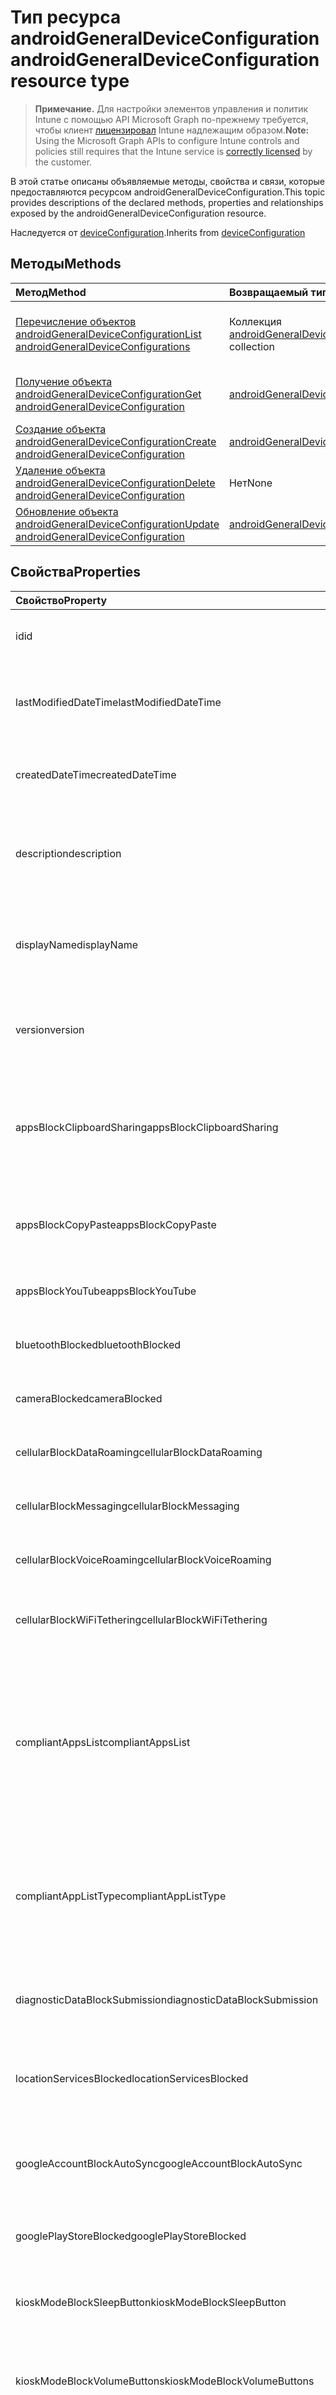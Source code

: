 # <a name="androidgeneraldeviceconfiguration-resource-type"></a><span data-ttu-id="223b7-101">Тип ресурса androidGeneralDeviceConfiguration</span><span class="sxs-lookup"><span data-stu-id="223b7-101">androidGeneralDeviceConfiguration resource type</span></span>

> <span data-ttu-id="223b7-102">**Примечание.** Для настройки элементов управления и политик Intune с помощью API Microsoft Graph по-прежнему требуется, чтобы клиент [лицензировал](https://go.microsoft.com/fwlink/?linkid=839381) Intune надлежащим образом.</span><span class="sxs-lookup"><span data-stu-id="223b7-102">**Note:** Using the Microsoft Graph APIs to configure Intune controls and policies still requires that the Intune service is [correctly licensed](https://go.microsoft.com/fwlink/?linkid=839381) by the customer.</span></span>

<span data-ttu-id="223b7-103">В этой статье описаны объявляемые методы, свойства и связи, которые предоставляются ресурсом androidGeneralDeviceConfiguration.</span><span class="sxs-lookup"><span data-stu-id="223b7-103">This topic provides descriptions of the declared methods, properties and relationships exposed by the androidGeneralDeviceConfiguration resource.</span></span>

<span data-ttu-id="223b7-104">Наследуется от [deviceConfiguration](../resources/intune_deviceconfig_deviceconfiguration.md).</span><span class="sxs-lookup"><span data-stu-id="223b7-104">Inherits from [deviceConfiguration](../resources/intune_deviceconfig_deviceconfiguration.md)</span></span>

## <a name="methods"></a><span data-ttu-id="223b7-105">Методы</span><span class="sxs-lookup"><span data-stu-id="223b7-105">Methods</span></span>
|<span data-ttu-id="223b7-106">Метод</span><span class="sxs-lookup"><span data-stu-id="223b7-106">Method</span></span>|<span data-ttu-id="223b7-107">Возвращаемый тип</span><span class="sxs-lookup"><span data-stu-id="223b7-107">Return Type</span></span>|<span data-ttu-id="223b7-108">Описание</span><span class="sxs-lookup"><span data-stu-id="223b7-108">Description</span></span>|
|:---|:---|:---|
|[<span data-ttu-id="223b7-109">Перечисление объектов androidGeneralDeviceConfiguration</span><span class="sxs-lookup"><span data-stu-id="223b7-109">List androidGeneralDeviceConfigurations</span></span>](../api/intune_deviceconfig_androidgeneraldeviceconfiguration_list.md)|<span data-ttu-id="223b7-110">Коллекция [androidGeneralDeviceConfiguration](../resources/intune_deviceconfig_androidgeneraldeviceconfiguration.md)</span><span class="sxs-lookup"><span data-stu-id="223b7-110">[androidGeneralDeviceConfiguration](../resources/intune_deviceconfig_androidgeneraldeviceconfiguration.md) collection</span></span>|<span data-ttu-id="223b7-111">Перечисление свойств и связей объектов [androidGeneralDeviceConfiguration](../resources/intune_deviceconfig_androidgeneraldeviceconfiguration.md).</span><span class="sxs-lookup"><span data-stu-id="223b7-111">List properties and relationships of the [androidGeneralDeviceConfiguration](../resources/intune_deviceconfig_androidgeneraldeviceconfiguration.md) objects.</span></span>|
|[<span data-ttu-id="223b7-112">Получение объекта androidGeneralDeviceConfiguration</span><span class="sxs-lookup"><span data-stu-id="223b7-112">Get androidGeneralDeviceConfiguration</span></span>](../api/intune_deviceconfig_androidgeneraldeviceconfiguration_get.md)|[<span data-ttu-id="223b7-113">androidGeneralDeviceConfiguration</span><span class="sxs-lookup"><span data-stu-id="223b7-113">androidGeneralDeviceConfiguration</span></span>](../resources/intune_deviceconfig_androidgeneraldeviceconfiguration.md)|<span data-ttu-id="223b7-114">Чтение свойств и связей объекта [androidGeneralDeviceConfiguration](../resources/intune_deviceconfig_androidgeneraldeviceconfiguration.md).</span><span class="sxs-lookup"><span data-stu-id="223b7-114">Read properties and relationships of [plannerPlanDetails](../resources/intune_deviceconfig_androidgeneraldeviceconfiguration.md) object.</span></span>|
|[<span data-ttu-id="223b7-115">Создание объекта androidGeneralDeviceConfiguration</span><span class="sxs-lookup"><span data-stu-id="223b7-115">Create androidGeneralDeviceConfiguration</span></span>](../api/intune_deviceconfig_androidgeneraldeviceconfiguration_create.md)|[<span data-ttu-id="223b7-116">androidGeneralDeviceConfiguration</span><span class="sxs-lookup"><span data-stu-id="223b7-116">androidGeneralDeviceConfiguration</span></span>](../resources/intune_deviceconfig_androidgeneraldeviceconfiguration.md)|<span data-ttu-id="223b7-117">Создание объекта [androidGeneralDeviceConfiguration](../resources/intune_deviceconfig_androidgeneraldeviceconfiguration.md).</span><span class="sxs-lookup"><span data-stu-id="223b7-117">Create a new [plannerBucket](../resources/intune_deviceconfig_androidgeneraldeviceconfiguration.md) object.</span></span>|
|[<span data-ttu-id="223b7-118">Удаление объекта androidGeneralDeviceConfiguration</span><span class="sxs-lookup"><span data-stu-id="223b7-118">Delete androidGeneralDeviceConfiguration</span></span>](../api/intune_deviceconfig_androidgeneraldeviceconfiguration_delete.md)|<span data-ttu-id="223b7-119">Нет</span><span class="sxs-lookup"><span data-stu-id="223b7-119">None</span></span>|<span data-ttu-id="223b7-120">Удаление объекта [androidGeneralDeviceConfiguration](../resources/intune_deviceconfig_androidgeneraldeviceconfiguration.md).</span><span class="sxs-lookup"><span data-stu-id="223b7-120">Deletes a [androidGeneralDeviceConfiguration](../resources/intune_deviceconfig_androidgeneraldeviceconfiguration.md).</span></span>|
|[<span data-ttu-id="223b7-121">Обновление объекта androidGeneralDeviceConfiguration</span><span class="sxs-lookup"><span data-stu-id="223b7-121">Update androidGeneralDeviceConfiguration</span></span>](../api/intune_deviceconfig_androidgeneraldeviceconfiguration_update.md)|[<span data-ttu-id="223b7-122">androidGeneralDeviceConfiguration</span><span class="sxs-lookup"><span data-stu-id="223b7-122">androidGeneralDeviceConfiguration</span></span>](../resources/intune_deviceconfig_androidgeneraldeviceconfiguration.md)|<span data-ttu-id="223b7-123">Обновление свойств объекта [androidGeneralDeviceConfiguration](../resources/intune_deviceconfig_androidgeneraldeviceconfiguration.md).</span><span class="sxs-lookup"><span data-stu-id="223b7-123">Update the properties of a [calendar](../resources/intune_deviceconfig_androidgeneraldeviceconfiguration.md) object.</span></span>|

## <a name="properties"></a><span data-ttu-id="223b7-124">Свойства</span><span class="sxs-lookup"><span data-stu-id="223b7-124">Properties</span></span>
|<span data-ttu-id="223b7-125">Свойство</span><span class="sxs-lookup"><span data-stu-id="223b7-125">Property</span></span>|<span data-ttu-id="223b7-126">Тип</span><span class="sxs-lookup"><span data-stu-id="223b7-126">Type</span></span>|<span data-ttu-id="223b7-127">Описание</span><span class="sxs-lookup"><span data-stu-id="223b7-127">Description</span></span>|
|:---|:---|:---|
|<span data-ttu-id="223b7-128">id</span><span class="sxs-lookup"><span data-stu-id="223b7-128">id</span></span>|<span data-ttu-id="223b7-129">String</span><span class="sxs-lookup"><span data-stu-id="223b7-129">String</span></span>|<span data-ttu-id="223b7-130">Ключ объекта.</span><span class="sxs-lookup"><span data-stu-id="223b7-130">Key of the setting.</span></span> <span data-ttu-id="223b7-131">Наследуется от [deviceConfiguration](../resources/intune_deviceconfig_deviceconfiguration.md)</span><span class="sxs-lookup"><span data-stu-id="223b7-131">Inherited from [deviceConfiguration](../resources/intune_deviceconfig_deviceconfiguration.md)</span></span>|
|<span data-ttu-id="223b7-132">lastModifiedDateTime</span><span class="sxs-lookup"><span data-stu-id="223b7-132">lastModifiedDateTime</span></span>|<span data-ttu-id="223b7-133">DateTimeOffset</span><span class="sxs-lookup"><span data-stu-id="223b7-133">DateTimeOffset</span></span>|<span data-ttu-id="223b7-134">Дата и время последнего изменения объекта.</span><span class="sxs-lookup"><span data-stu-id="223b7-134">DateTime the object was last modified.</span></span> <span data-ttu-id="223b7-135">Наследуется от [deviceConfiguration](../resources/intune_deviceconfig_deviceconfiguration.md)</span><span class="sxs-lookup"><span data-stu-id="223b7-135">Inherited from [deviceConfiguration](../resources/intune_deviceconfig_deviceconfiguration.md)</span></span>|
|<span data-ttu-id="223b7-136">createdDateTime</span><span class="sxs-lookup"><span data-stu-id="223b7-136">createdDateTime</span></span>|<span data-ttu-id="223b7-137">DateTimeOffset</span><span class="sxs-lookup"><span data-stu-id="223b7-137">DateTimeOffset</span></span>|<span data-ttu-id="223b7-138">Дата и время создания объекта.</span><span class="sxs-lookup"><span data-stu-id="223b7-138">DateTime the object was created.</span></span> <span data-ttu-id="223b7-139">Наследуется от [deviceConfiguration](../resources/intune_deviceconfig_deviceconfiguration.md)</span><span class="sxs-lookup"><span data-stu-id="223b7-139">Inherited from [deviceConfiguration](../resources/intune_deviceconfig_deviceconfiguration.md)</span></span>|
|<span data-ttu-id="223b7-140">description</span><span class="sxs-lookup"><span data-stu-id="223b7-140">description</span></span>|<span data-ttu-id="223b7-141">String</span><span class="sxs-lookup"><span data-stu-id="223b7-141">String</span></span>|<span data-ttu-id="223b7-142">Указанное администратором описание конфигурации устройства.</span><span class="sxs-lookup"><span data-stu-id="223b7-142">Admin provided description of the Device Configuration.</span></span> <span data-ttu-id="223b7-143">Наследуется от [deviceConfiguration](../resources/intune_deviceconfig_deviceconfiguration.md)</span><span class="sxs-lookup"><span data-stu-id="223b7-143">Inherited from [deviceConfiguration](../resources/intune_deviceconfig_deviceconfiguration.md)</span></span>|
|<span data-ttu-id="223b7-144">displayName</span><span class="sxs-lookup"><span data-stu-id="223b7-144">displayName</span></span>|<span data-ttu-id="223b7-145">String</span><span class="sxs-lookup"><span data-stu-id="223b7-145">String</span></span>|<span data-ttu-id="223b7-146">Указанное администратором имя конфигурации устройства.</span><span class="sxs-lookup"><span data-stu-id="223b7-146">Admin provided name of the device configuration.</span></span> <span data-ttu-id="223b7-147">Наследуется от [deviceConfiguration](../resources/intune_deviceconfig_deviceconfiguration.md)</span><span class="sxs-lookup"><span data-stu-id="223b7-147">Inherited from [deviceConfiguration](../resources/intune_deviceconfig_deviceconfiguration.md)</span></span>|
|<span data-ttu-id="223b7-148">version</span><span class="sxs-lookup"><span data-stu-id="223b7-148">version</span></span>|<span data-ttu-id="223b7-149">Int32</span><span class="sxs-lookup"><span data-stu-id="223b7-149">Int32</span></span>|<span data-ttu-id="223b7-150">Версия конфигурации устройства.</span><span class="sxs-lookup"><span data-stu-id="223b7-150">Version of the device configuration.</span></span> <span data-ttu-id="223b7-151">Наследуется от [deviceConfiguration](../resources/intune_deviceconfig_deviceconfiguration.md).</span><span class="sxs-lookup"><span data-stu-id="223b7-151">Inherited from [deviceConfiguration](../resources/intune_deviceconfig_deviceconfiguration.md)</span></span>|
|<span data-ttu-id="223b7-152">appsBlockClipboardSharing</span><span class="sxs-lookup"><span data-stu-id="223b7-152">appsBlockClipboardSharing</span></span>|<span data-ttu-id="223b7-153">Boolean</span><span class="sxs-lookup"><span data-stu-id="223b7-153">Boolean</span></span>|<span data-ttu-id="223b7-154">Указывает, следует ли запретить совместное использование буфера обмена для копирования данных между приложениями.</span><span class="sxs-lookup"><span data-stu-id="223b7-154">Indicates whether or not to block clipboard sharing to copy and paste between applications.</span></span>|
|<span data-ttu-id="223b7-155">appsBlockCopyPaste</span><span class="sxs-lookup"><span data-stu-id="223b7-155">appsBlockCopyPaste</span></span>|<span data-ttu-id="223b7-156">Boolean</span><span class="sxs-lookup"><span data-stu-id="223b7-156">Boolean</span></span>|<span data-ttu-id="223b7-157">Указывает, следует ли запретить копирование данных между приложениями.</span><span class="sxs-lookup"><span data-stu-id="223b7-157">Indicates whether or not to block copy and paste within applications.</span></span>|
|<span data-ttu-id="223b7-158">appsBlockYouTube</span><span class="sxs-lookup"><span data-stu-id="223b7-158">appsBlockYouTube</span></span>|<span data-ttu-id="223b7-159">Boolean</span><span class="sxs-lookup"><span data-stu-id="223b7-159">Boolean</span></span>|<span data-ttu-id="223b7-160">Указывает, следует ли заблокировать приложение YouTube.</span><span class="sxs-lookup"><span data-stu-id="223b7-160">Indicates whether or not to block the YouTube app.</span></span>|
|<span data-ttu-id="223b7-161">bluetoothBlocked</span><span class="sxs-lookup"><span data-stu-id="223b7-161">bluetoothBlocked</span></span>|<span data-ttu-id="223b7-162">Boolean</span><span class="sxs-lookup"><span data-stu-id="223b7-162">Boolean</span></span>|<span data-ttu-id="223b7-163">Указывает, следует ли заблокировать Bluetooth.</span><span class="sxs-lookup"><span data-stu-id="223b7-163">Indicates whether or not to block Bluetooth.</span></span>|
|<span data-ttu-id="223b7-164">cameraBlocked</span><span class="sxs-lookup"><span data-stu-id="223b7-164">cameraBlocked</span></span>|<span data-ttu-id="223b7-165">Boolean</span><span class="sxs-lookup"><span data-stu-id="223b7-165">Boolean</span></span>|<span data-ttu-id="223b7-166">Указывает, следует ли запретить использовать камеру.</span><span class="sxs-lookup"><span data-stu-id="223b7-166">Indicates whether or not to block the use of the camera.</span></span>|
|<span data-ttu-id="223b7-167">cellularBlockDataRoaming</span><span class="sxs-lookup"><span data-stu-id="223b7-167">cellularBlockDataRoaming</span></span>|<span data-ttu-id="223b7-168">Boolean</span><span class="sxs-lookup"><span data-stu-id="223b7-168">Boolean</span></span>|<span data-ttu-id="223b7-169">Указывает, следует ли блокировать передачу данных в роуминге.</span><span class="sxs-lookup"><span data-stu-id="223b7-169">Indicates whether or not to block data roaming.</span></span>|
|<span data-ttu-id="223b7-170">cellularBlockMessaging</span><span class="sxs-lookup"><span data-stu-id="223b7-170">cellularBlockMessaging</span></span>|<span data-ttu-id="223b7-171">Boolean</span><span class="sxs-lookup"><span data-stu-id="223b7-171">Boolean</span></span>|<span data-ttu-id="223b7-172">Указывает, следует ли запретить обмениваться SMS и MMS.</span><span class="sxs-lookup"><span data-stu-id="223b7-172">Indicates whether or not to block SMS/MMS messaging.</span></span>|
|<span data-ttu-id="223b7-173">cellularBlockVoiceRoaming</span><span class="sxs-lookup"><span data-stu-id="223b7-173">cellularBlockVoiceRoaming</span></span>|<span data-ttu-id="223b7-174">Boolean</span><span class="sxs-lookup"><span data-stu-id="223b7-174">Boolean</span></span>|<span data-ttu-id="223b7-175">Указывает, следует ли заблокировать голосовой роуминг.</span><span class="sxs-lookup"><span data-stu-id="223b7-175">Indicates whether or not to block voice roaming.</span></span>|
|<span data-ttu-id="223b7-176">cellularBlockWiFiTethering</span><span class="sxs-lookup"><span data-stu-id="223b7-176">cellularBlockWiFiTethering</span></span>|<span data-ttu-id="223b7-177">Boolean</span><span class="sxs-lookup"><span data-stu-id="223b7-177">Boolean</span></span>|<span data-ttu-id="223b7-178">Указывает, следует ли заблокировать синхронизацию модема Wi-Fi.</span><span class="sxs-lookup"><span data-stu-id="223b7-178">Indicates whether or not to block syncing Wi-Fi tethering.</span></span>|
|<span data-ttu-id="223b7-179">compliantAppsList</span><span class="sxs-lookup"><span data-stu-id="223b7-179">compliantAppsList</span></span>|<span data-ttu-id="223b7-180">Коллекция [appListItem](../resources/intune_deviceconfig_applistitem.md)</span><span class="sxs-lookup"><span data-stu-id="223b7-180">[appListItem](../resources/intune_deviceconfig_applistitem.md) collection</span></span>|<span data-ttu-id="223b7-181">Список приложений, соответствующих требованиям (список разрешений или блокировок, определяется свойством CompliantAppListType).</span><span class="sxs-lookup"><span data-stu-id="223b7-181">List of apps in the compliance (either allow list or block list, controlled by CompliantAppListType).</span></span> <span data-ttu-id="223b7-182">Эта коллекция может содержать не более 10 000 элементов.</span><span class="sxs-lookup"><span data-stu-id="223b7-182">This collection can contain a maximum of 10000 elements.</span></span>|
|<span data-ttu-id="223b7-183">compliantAppListType</span><span class="sxs-lookup"><span data-stu-id="223b7-183">compliantAppListType</span></span>|<span data-ttu-id="223b7-184">String</span><span class="sxs-lookup"><span data-stu-id="223b7-184">String</span></span>|<span data-ttu-id="223b7-185">Тип списка, определенного свойством CompliantAppsList.</span><span class="sxs-lookup"><span data-stu-id="223b7-185">Type of list that is in the CompliantAppsList.</span></span> <span data-ttu-id="223b7-186">Возможные значения: `none`, `appsInListCompliant`, `appsNotInListCompliant`.</span><span class="sxs-lookup"><span data-stu-id="223b7-186">Possible values are: `none`, `appsInListCompliant`, `appsNotInListCompliant`.</span></span>|
|<span data-ttu-id="223b7-187">diagnosticDataBlockSubmission</span><span class="sxs-lookup"><span data-stu-id="223b7-187">diagnosticDataBlockSubmission</span></span>|<span data-ttu-id="223b7-188">Boolean</span><span class="sxs-lookup"><span data-stu-id="223b7-188">Boolean</span></span>|<span data-ttu-id="223b7-189">Указывает, следует ли заблокировать отправку диагностических данных.</span><span class="sxs-lookup"><span data-stu-id="223b7-189">Indicates whether or not to block diagnostic data submission.</span></span>|
|<span data-ttu-id="223b7-190">locationServicesBlocked</span><span class="sxs-lookup"><span data-stu-id="223b7-190">locationServicesBlocked</span></span>|<span data-ttu-id="223b7-191">Boolean</span><span class="sxs-lookup"><span data-stu-id="223b7-191">Boolean</span></span>|<span data-ttu-id="223b7-192">Указывает, следует ли заблокировать службы определения местоположения.</span><span class="sxs-lookup"><span data-stu-id="223b7-192">Indicates whether or not to block location services.</span></span>|
|<span data-ttu-id="223b7-193">googleAccountBlockAutoSync</span><span class="sxs-lookup"><span data-stu-id="223b7-193">googleAccountBlockAutoSync</span></span>|<span data-ttu-id="223b7-194">Boolean</span><span class="sxs-lookup"><span data-stu-id="223b7-194">Boolean</span></span>|<span data-ttu-id="223b7-195">Указывает, следует ли заблокировать автоматическую синхронизацию учетной записи Google.</span><span class="sxs-lookup"><span data-stu-id="223b7-195">Indicates whether or not to block Google account auto sync.</span></span>|
|<span data-ttu-id="223b7-196">googlePlayStoreBlocked</span><span class="sxs-lookup"><span data-stu-id="223b7-196">googlePlayStoreBlocked</span></span>|<span data-ttu-id="223b7-197">Boolean</span><span class="sxs-lookup"><span data-stu-id="223b7-197">Boolean</span></span>|<span data-ttu-id="223b7-198">Указывает, следует ли заблокировать Google Play Маркет.</span><span class="sxs-lookup"><span data-stu-id="223b7-198">Indicates whether or not to block the Google Play store.</span></span>|
|<span data-ttu-id="223b7-199">kioskModeBlockSleepButton</span><span class="sxs-lookup"><span data-stu-id="223b7-199">kioskModeBlockSleepButton</span></span>|<span data-ttu-id="223b7-200">Boolean</span><span class="sxs-lookup"><span data-stu-id="223b7-200">Boolean</span></span>|<span data-ttu-id="223b7-201">Указывает, следует ли заблокировать кнопку спящего режима экрана в режиме терминала.</span><span class="sxs-lookup"><span data-stu-id="223b7-201">Indicates whether or not to block the screen sleep button while in Kiosk Mode.</span></span>|
|<span data-ttu-id="223b7-202">kioskModeBlockVolumeButtons</span><span class="sxs-lookup"><span data-stu-id="223b7-202">kioskModeBlockVolumeButtons</span></span>|<span data-ttu-id="223b7-203">Boolean</span><span class="sxs-lookup"><span data-stu-id="223b7-203">Boolean</span></span>|<span data-ttu-id="223b7-204">Указывает, следует ли заблокировать кнопки громкости в режиме терминала.</span><span class="sxs-lookup"><span data-stu-id="223b7-204">Indicates whether or not to block the volume buttons while in Kiosk Mode.</span></span>|
|<span data-ttu-id="223b7-205">kioskModeApps</span><span class="sxs-lookup"><span data-stu-id="223b7-205">kioskModeApps</span></span>|<span data-ttu-id="223b7-206">Коллекция [appListItem](../resources/intune_deviceconfig_applistitem.md)</span><span class="sxs-lookup"><span data-stu-id="223b7-206">[appListItem](../resources/intune_deviceconfig_applistitem.md) collection</span></span>|<span data-ttu-id="223b7-207">Список разрешенных приложений в режиме терминала.</span><span class="sxs-lookup"><span data-stu-id="223b7-207">A list of apps that will be allowed to run when the device is in Kiosk Mode.</span></span> <span data-ttu-id="223b7-208">Эта коллекция может содержать не более 500 элементов.</span><span class="sxs-lookup"><span data-stu-id="223b7-208">This collection can contain a maximum of 500 elements.</span></span>|
|<span data-ttu-id="223b7-209">nfcBlocked</span><span class="sxs-lookup"><span data-stu-id="223b7-209">nfcBlocked</span></span>|<span data-ttu-id="223b7-210">Boolean</span><span class="sxs-lookup"><span data-stu-id="223b7-210">Boolean</span></span>|<span data-ttu-id="223b7-211">Указывает, следует ли заблокировать NFC.</span><span class="sxs-lookup"><span data-stu-id="223b7-211">Indicates whether or not to block Near-Field Communication.</span></span>|
|<span data-ttu-id="223b7-212">passwordBlockFingerprintUnlock</span><span class="sxs-lookup"><span data-stu-id="223b7-212">passwordBlockFingerprintUnlock</span></span>|<span data-ttu-id="223b7-213">Boolean</span><span class="sxs-lookup"><span data-stu-id="223b7-213">Boolean</span></span>|<span data-ttu-id="223b7-214">Указывает, следует ли запретить разблокировку с помощью отпечатка пальца.</span><span class="sxs-lookup"><span data-stu-id="223b7-214">Indicates whether or not to block fingerprint unlock.</span></span>|
|<span data-ttu-id="223b7-215">passwordBlockTrustAgents</span><span class="sxs-lookup"><span data-stu-id="223b7-215">passwordBlockTrustAgents</span></span>|<span data-ttu-id="223b7-216">Boolean</span><span class="sxs-lookup"><span data-stu-id="223b7-216">Boolean</span></span>|<span data-ttu-id="223b7-217">Указывает, следует ли заблокировать Smart Lock и другие агенты безопасности.</span><span class="sxs-lookup"><span data-stu-id="223b7-217">Indicates whether or not to block Smart Lock and other trust agents.</span></span>|
|<span data-ttu-id="223b7-218">passwordExpirationDays</span><span class="sxs-lookup"><span data-stu-id="223b7-218">passwordExpirationDays</span></span>|<span data-ttu-id="223b7-219">Int32</span><span class="sxs-lookup"><span data-stu-id="223b7-219">Int32</span></span>|<span data-ttu-id="223b7-220">Количество дней до окончания срока действия пароля.</span><span class="sxs-lookup"><span data-stu-id="223b7-220">Number of days before the password expires.</span></span> <span data-ttu-id="223b7-221">Допустимые значения: от 1 до 365.</span><span class="sxs-lookup"><span data-stu-id="223b7-221">Valid values 1 to 365</span></span>|
|<span data-ttu-id="223b7-222">passwordMinimumLength</span><span class="sxs-lookup"><span data-stu-id="223b7-222">passwordMinimumLength</span></span>|<span data-ttu-id="223b7-223">Int32</span><span class="sxs-lookup"><span data-stu-id="223b7-223">Int32</span></span>|<span data-ttu-id="223b7-224">Минимальная длина паролей.</span><span class="sxs-lookup"><span data-stu-id="223b7-224">Minimum length of passwords.</span></span> <span data-ttu-id="223b7-225">Допустимые значения: от 4 до 16.</span><span class="sxs-lookup"><span data-stu-id="223b7-225">Valid values 4 to 16</span></span>|
|<span data-ttu-id="223b7-226">passwordMinutesOfInactivityBeforeScreenTimeout</span><span class="sxs-lookup"><span data-stu-id="223b7-226">passwordMinutesOfInactivityBeforeScreenTimeout</span></span>|<span data-ttu-id="223b7-227">Int32</span><span class="sxs-lookup"><span data-stu-id="223b7-227">Int32</span></span>|<span data-ttu-id="223b7-228">Время с момента последнего действия до отключения экрана (в минутах).</span><span class="sxs-lookup"><span data-stu-id="223b7-228">Minutes of inactivity before the screen times out.</span></span>|
|<span data-ttu-id="223b7-229">passwordPreviousPasswordBlockCount</span><span class="sxs-lookup"><span data-stu-id="223b7-229">passwordPreviousPasswordBlockCount</span></span>|<span data-ttu-id="223b7-230">Int32</span><span class="sxs-lookup"><span data-stu-id="223b7-230">Int32</span></span>|<span data-ttu-id="223b7-231">Количество предыдущих паролей, которые следует заблокировать.</span><span class="sxs-lookup"><span data-stu-id="223b7-231">Number of previous passwords to block.</span></span> <span data-ttu-id="223b7-232">Допустимые значения: от 0 до 24.</span><span class="sxs-lookup"><span data-stu-id="223b7-232">Valid values 0 to 24</span></span>|
|<span data-ttu-id="223b7-233">passwordSignInFailureCountBeforeFactoryReset</span><span class="sxs-lookup"><span data-stu-id="223b7-233">passwordSignInFailureCountBeforeFactoryReset</span></span>|<span data-ttu-id="223b7-234">Int32</span><span class="sxs-lookup"><span data-stu-id="223b7-234">Int32</span></span>|<span data-ttu-id="223b7-235">Количество неудачных попыток входа до восстановления заводских настроек.</span><span class="sxs-lookup"><span data-stu-id="223b7-235">Number of sign in failures allowed before factory reset.</span></span> <span data-ttu-id="223b7-236">Допустимые значения: от 4 до 11</span><span class="sxs-lookup"><span data-stu-id="223b7-236">Valid values 4 to 11</span></span>|
|<span data-ttu-id="223b7-237">passwordRequiredType</span><span class="sxs-lookup"><span data-stu-id="223b7-237">passwordRequiredType</span></span>|<span data-ttu-id="223b7-238">String</span><span class="sxs-lookup"><span data-stu-id="223b7-238">String</span></span>|<span data-ttu-id="223b7-239">Необходимый тип пароля.</span><span class="sxs-lookup"><span data-stu-id="223b7-239">Type of password that is required.</span></span> <span data-ttu-id="223b7-240">Возможные значения: `deviceDefault`, `alphabetic`, `alphanumeric`, `alphanumericWithSymbols`, `lowSecurityBiometric`, `numeric`, `numericComplex`, `any`.</span><span class="sxs-lookup"><span data-stu-id="223b7-240">Possible values are: `deviceDefault`, `alphabetic`, `alphanumeric`, `alphanumericWithSymbols`, `lowSecurityBiometric`, `numeric`, `numericComplex`.</span></span>|
|<span data-ttu-id="223b7-241">passwordRequired</span><span class="sxs-lookup"><span data-stu-id="223b7-241">passwordRequired</span></span>|<span data-ttu-id="223b7-242">Boolean</span><span class="sxs-lookup"><span data-stu-id="223b7-242">Boolean</span></span>|<span data-ttu-id="223b7-243">Указывает, обязательно ли использовать пароль.</span><span class="sxs-lookup"><span data-stu-id="223b7-243">Indicates whether or not to require a password.</span></span>|
|<span data-ttu-id="223b7-244">powerOffBlocked</span><span class="sxs-lookup"><span data-stu-id="223b7-244">powerOffBlocked</span></span>|<span data-ttu-id="223b7-245">Boolean</span><span class="sxs-lookup"><span data-stu-id="223b7-245">Boolean</span></span>|<span data-ttu-id="223b7-246">Указывает, следует ли заблокировать отключение устройства.</span><span class="sxs-lookup"><span data-stu-id="223b7-246">Indicates whether or not to block powering off the device.</span></span>|
|<span data-ttu-id="223b7-247">factoryResetBlocked</span><span class="sxs-lookup"><span data-stu-id="223b7-247">factoryResetBlocked</span></span>|<span data-ttu-id="223b7-248">Boolean</span><span class="sxs-lookup"><span data-stu-id="223b7-248">Boolean</span></span>|<span data-ttu-id="223b7-249">Указывает, следует ли запретить пользователю восстанавливать заводские настройки.</span><span class="sxs-lookup"><span data-stu-id="223b7-249">Indicates whether or not to block user performing a factory reset.</span></span>|
|<span data-ttu-id="223b7-250">screenCaptureBlocked</span><span class="sxs-lookup"><span data-stu-id="223b7-250">screenCaptureBlocked</span></span>|<span data-ttu-id="223b7-251">Boolean</span><span class="sxs-lookup"><span data-stu-id="223b7-251">Boolean</span></span>|<span data-ttu-id="223b7-252">Указывает, следует ли запретить делать снимки экрана.</span><span class="sxs-lookup"><span data-stu-id="223b7-252">Indicates whether or not to block screenshots.</span></span>|
|<span data-ttu-id="223b7-253">deviceSharingAllowed</span><span class="sxs-lookup"><span data-stu-id="223b7-253">deviceSharingAllowed</span></span>|<span data-ttu-id="223b7-254">Boolean</span><span class="sxs-lookup"><span data-stu-id="223b7-254">Boolean</span></span>|<span data-ttu-id="223b7-255">Указывает, следует ли разрешить режим совместного доступа к устройству.</span><span class="sxs-lookup"><span data-stu-id="223b7-255">Indicates whether or not to allow device sharing mode.</span></span>|
|<span data-ttu-id="223b7-256">storageBlockGoogleBackup</span><span class="sxs-lookup"><span data-stu-id="223b7-256">storageBlockGoogleBackup</span></span>|<span data-ttu-id="223b7-257">Boolean</span><span class="sxs-lookup"><span data-stu-id="223b7-257">Boolean</span></span>|<span data-ttu-id="223b7-258">Указывает, следует ли заблокировать Автозагрузку Google.</span><span class="sxs-lookup"><span data-stu-id="223b7-258">Indicates whether or not to block Google Backup.</span></span>|
|<span data-ttu-id="223b7-259">storageBlockRemovableStorage</span><span class="sxs-lookup"><span data-stu-id="223b7-259">storageBlockRemovableStorage</span></span>|<span data-ttu-id="223b7-260">Boolean</span><span class="sxs-lookup"><span data-stu-id="223b7-260">Boolean</span></span>|<span data-ttu-id="223b7-261">Указывает, следует ли запретить использовать съемные носители.</span><span class="sxs-lookup"><span data-stu-id="223b7-261">Indicates whether or not to block removable storage usage.</span></span>|
|<span data-ttu-id="223b7-262">storageRequireDeviceEncryption</span><span class="sxs-lookup"><span data-stu-id="223b7-262">storageRequireDeviceEncryption</span></span>|<span data-ttu-id="223b7-263">Boolean</span><span class="sxs-lookup"><span data-stu-id="223b7-263">Boolean</span></span>|<span data-ttu-id="223b7-264">Указывает, обязательно ли шифрование устройства.</span><span class="sxs-lookup"><span data-stu-id="223b7-264">Indicates whether or not to require device encryption.</span></span>|
|<span data-ttu-id="223b7-265">storageRequireRemovableStorageEncryption</span><span class="sxs-lookup"><span data-stu-id="223b7-265">storageRequireRemovableStorageEncryption</span></span>|<span data-ttu-id="223b7-266">Boolean</span><span class="sxs-lookup"><span data-stu-id="223b7-266">Boolean</span></span>|<span data-ttu-id="223b7-267">Указывает, обязательно ли шифрование съемных носителей.</span><span class="sxs-lookup"><span data-stu-id="223b7-267">Indicates whether or not to require removable storage encryption.</span></span>|
|<span data-ttu-id="223b7-268">voiceAssistantBlocked</span><span class="sxs-lookup"><span data-stu-id="223b7-268">voiceAssistantBlocked</span></span>|<span data-ttu-id="223b7-269">Boolean</span><span class="sxs-lookup"><span data-stu-id="223b7-269">Boolean</span></span>|<span data-ttu-id="223b7-270">Указывает, следует ли заблокировать голосовой помощник.</span><span class="sxs-lookup"><span data-stu-id="223b7-270">Indicates whether or not to block the use of the Voice Assistant.</span></span>|
|<span data-ttu-id="223b7-271">voiceDialingBlocked</span><span class="sxs-lookup"><span data-stu-id="223b7-271">voiceDialingBlocked</span></span>|<span data-ttu-id="223b7-272">Boolean</span><span class="sxs-lookup"><span data-stu-id="223b7-272">Boolean</span></span>|<span data-ttu-id="223b7-273">Указывает, следует ли заблокировать голосовой набор.</span><span class="sxs-lookup"><span data-stu-id="223b7-273">Indicates whether or not to block voice dialing.</span></span>|
|<span data-ttu-id="223b7-274">webBrowserBlockPopups</span><span class="sxs-lookup"><span data-stu-id="223b7-274">webBrowserBlockPopups</span></span>|<span data-ttu-id="223b7-275">Boolean</span><span class="sxs-lookup"><span data-stu-id="223b7-275">Boolean</span></span>|<span data-ttu-id="223b7-276">Указывает, следует ли блокировать всплывающие окна в веб-браузере.</span><span class="sxs-lookup"><span data-stu-id="223b7-276">Indicates whether or not to block popups within the web browser.</span></span>|
|<span data-ttu-id="223b7-277">webBrowserBlockAutofill</span><span class="sxs-lookup"><span data-stu-id="223b7-277">webBrowserBlockAutofill</span></span>|<span data-ttu-id="223b7-278">Boolean</span><span class="sxs-lookup"><span data-stu-id="223b7-278">Boolean</span></span>|<span data-ttu-id="223b7-279">Указывает, следует ли заблокировать функцию автозаполнения в веб-браузере.</span><span class="sxs-lookup"><span data-stu-id="223b7-279">Indicates whether or not to block the web browser's auto fill feature.</span></span>|
|<span data-ttu-id="223b7-280">webBrowserBlockJavaScript</span><span class="sxs-lookup"><span data-stu-id="223b7-280">webBrowserBlockJavaScript</span></span>|<span data-ttu-id="223b7-281">Boolean</span><span class="sxs-lookup"><span data-stu-id="223b7-281">Boolean</span></span>|<span data-ttu-id="223b7-282">Указывает, следует ли заблокировать JavaScript в веб-браузере.</span><span class="sxs-lookup"><span data-stu-id="223b7-282">Indicates whether or not to block JavaScript within the web browser.</span></span>|
|<span data-ttu-id="223b7-283">webBrowserBlocked</span><span class="sxs-lookup"><span data-stu-id="223b7-283">webBrowserBlocked</span></span>|<span data-ttu-id="223b7-284">Boolean</span><span class="sxs-lookup"><span data-stu-id="223b7-284">Boolean</span></span>|<span data-ttu-id="223b7-285">Указывает, следует ли заблокировать веб-браузер.</span><span class="sxs-lookup"><span data-stu-id="223b7-285">Indicates whether or not to block the web browser.</span></span>|
|<span data-ttu-id="223b7-286">webBrowserCookieSettings</span><span class="sxs-lookup"><span data-stu-id="223b7-286">webBrowserCookieSettings</span></span>|<span data-ttu-id="223b7-287">String</span><span class="sxs-lookup"><span data-stu-id="223b7-287">String</span></span>|<span data-ttu-id="223b7-288">Настройки файлов cookie в веб-браузере.</span><span class="sxs-lookup"><span data-stu-id="223b7-288">Cookie settings within the web browser.</span></span> <span data-ttu-id="223b7-289">Возможные значения: `browserDefault`, `blockAlways`, `allowCurrentWebSite`, `allowFromWebsitesVisited`, `allowAlways`.</span><span class="sxs-lookup"><span data-stu-id="223b7-289">Possible values are: `browserDefault`, `blockAlways`, `allowCurrentWebSite`, `allowFromWebsitesVisited`, `allowAlways`.</span></span>|
|<span data-ttu-id="223b7-290">wiFiBlocked</span><span class="sxs-lookup"><span data-stu-id="223b7-290">wiFiBlocked</span></span>|<span data-ttu-id="223b7-291">Boolean</span><span class="sxs-lookup"><span data-stu-id="223b7-291">Boolean</span></span>|<span data-ttu-id="223b7-292">Указывает, следует ли заблокировать синхронизацию Wi-Fi.</span><span class="sxs-lookup"><span data-stu-id="223b7-292">Indicates whether or not to block syncing Wi-Fi.</span></span>|
|<span data-ttu-id="223b7-293">appsInstallAllowList</span><span class="sxs-lookup"><span data-stu-id="223b7-293">appsInstallAllowList</span></span>|<span data-ttu-id="223b7-294">Коллекция [appListItem](../resources/intune_deviceconfig_applistitem.md)</span><span class="sxs-lookup"><span data-stu-id="223b7-294">[appListItem](../resources/intune_deviceconfig_applistitem.md) collection</span></span>|<span data-ttu-id="223b7-295">Список приложений, которые можно установить на устройства KNOX.</span><span class="sxs-lookup"><span data-stu-id="223b7-295">List of apps which can be installed on the KNOX device.</span></span> <span data-ttu-id="223b7-296">Эта коллекция может содержать не более 500 элементов.</span><span class="sxs-lookup"><span data-stu-id="223b7-296">This collection can contain a maximum of 500 elements.</span></span>|
|<span data-ttu-id="223b7-297">appsLaunchBlockList</span><span class="sxs-lookup"><span data-stu-id="223b7-297">appsLaunchBlockList</span></span>|<span data-ttu-id="223b7-298">Коллекция [appListItem](../resources/intune_deviceconfig_applistitem.md)</span><span class="sxs-lookup"><span data-stu-id="223b7-298">[appListItem](../resources/intune_deviceconfig_applistitem.md) collection</span></span>|<span data-ttu-id="223b7-299">Список приложений, которые нельзя запускать на устройстве KNOX.</span><span class="sxs-lookup"><span data-stu-id="223b7-299">List of apps which are blocked from being launched on the KNOX device.</span></span> <span data-ttu-id="223b7-300">Эта коллекция может содержать не более 500 элементов.</span><span class="sxs-lookup"><span data-stu-id="223b7-300">This collection can contain a maximum of 500 elements.</span></span>|
|<span data-ttu-id="223b7-301">appsHideList</span><span class="sxs-lookup"><span data-stu-id="223b7-301">appsHideList</span></span>|<span data-ttu-id="223b7-302">Коллекция [appListItem](../resources/intune_deviceconfig_applistitem.md)</span><span class="sxs-lookup"><span data-stu-id="223b7-302">[appListItem](../resources/intune_deviceconfig_applistitem.md) collection</span></span>|<span data-ttu-id="223b7-303">Список приложений, которые следует скрыть на устройстве KNOX.</span><span class="sxs-lookup"><span data-stu-id="223b7-303">List of apps to be hidden on the KNOX device.</span></span> <span data-ttu-id="223b7-304">Эта коллекция может содержать не более 500 элементов.</span><span class="sxs-lookup"><span data-stu-id="223b7-304">This collection can contain a maximum of 500 elements.</span></span>|
|<span data-ttu-id="223b7-305">securityRequireVerifyApps</span><span class="sxs-lookup"><span data-stu-id="223b7-305">securityRequireVerifyApps</span></span>|<span data-ttu-id="223b7-306">Boolean</span><span class="sxs-lookup"><span data-stu-id="223b7-306">Boolean</span></span>|<span data-ttu-id="223b7-307">Обязательное включение функции Android "Проверка приложений".</span><span class="sxs-lookup"><span data-stu-id="223b7-307">Require the Android Verify apps feature is turned on.</span></span>|

## <a name="relationships"></a><span data-ttu-id="223b7-308">Связи</span><span class="sxs-lookup"><span data-stu-id="223b7-308">Relationships</span></span>
|<span data-ttu-id="223b7-309">Связь</span><span class="sxs-lookup"><span data-stu-id="223b7-309">Relationship</span></span>|<span data-ttu-id="223b7-310">Тип</span><span class="sxs-lookup"><span data-stu-id="223b7-310">Type</span></span>|<span data-ttu-id="223b7-311">Описание</span><span class="sxs-lookup"><span data-stu-id="223b7-311">Description</span></span>|
|:---|:---|:---|
|<span data-ttu-id="223b7-312">assignments</span><span class="sxs-lookup"><span data-stu-id="223b7-312">assignments</span></span>|<span data-ttu-id="223b7-313">Коллекция [deviceConfigurationAssignment](../resources/intune_deviceconfig_deviceconfigurationassignment.md)</span><span class="sxs-lookup"><span data-stu-id="223b7-313">[deviceConfigurationAssignment](../resources/intune_deviceconfig_deviceconfigurationassignment.md) collection</span></span>|<span data-ttu-id="223b7-314">Список назначений для профиля конфигурации устройства.</span><span class="sxs-lookup"><span data-stu-id="223b7-314">The list of assignments for the device configuration profile.</span></span> <span data-ttu-id="223b7-315">Наследуется от [deviceConfiguration](../resources/intune_deviceconfig_deviceconfiguration.md)</span><span class="sxs-lookup"><span data-stu-id="223b7-315">Inherited from [deviceConfiguration](../resources/intune_deviceconfig_deviceconfiguration.md)</span></span>|
|<span data-ttu-id="223b7-316">deviceStatuses</span><span class="sxs-lookup"><span data-stu-id="223b7-316">deviceStatuses</span></span>|<span data-ttu-id="223b7-317">Коллекция [deviceConfigurationDeviceStatus](../resources/intune_deviceconfig_deviceconfigurationdevicestatus.md)</span><span class="sxs-lookup"><span data-stu-id="223b7-317">[deviceConfigurationDeviceStatus](../resources/intune_deviceconfig_deviceconfigurationdevicestatus.md) collection</span></span>|<span data-ttu-id="223b7-318">Состояние установки конфигурации для каждого устройства.</span><span class="sxs-lookup"><span data-stu-id="223b7-318">Device configuration installation status by device.</span></span> <span data-ttu-id="223b7-319">Наследуется от [deviceConfiguration](../resources/intune_deviceconfig_deviceconfiguration.md)</span><span class="sxs-lookup"><span data-stu-id="223b7-319">Inherited from [deviceConfiguration](../resources/intune_deviceconfig_deviceconfiguration.md)</span></span>|
|<span data-ttu-id="223b7-320">userStatuses</span><span class="sxs-lookup"><span data-stu-id="223b7-320">userStatuses</span></span>|<span data-ttu-id="223b7-321">Коллекция [deviceConfigurationUserStatus](../resources/intune_deviceconfig_deviceconfigurationuserstatus.md)</span><span class="sxs-lookup"><span data-stu-id="223b7-321">[deviceConfigurationUserStatus](../resources/intune_deviceconfig_deviceconfigurationuserstatus.md) collection</span></span>|<span data-ttu-id="223b7-322">Состояние установки конфигурации устройства для каждого пользователя.</span><span class="sxs-lookup"><span data-stu-id="223b7-322">Device configuration installation stauts by user.</span></span> <span data-ttu-id="223b7-323">Наследуется от [deviceConfiguration](../resources/intune_deviceconfig_deviceconfiguration.md)</span><span class="sxs-lookup"><span data-stu-id="223b7-323">Inherited from [deviceConfiguration](../resources/intune_deviceconfig_deviceconfiguration.md)</span></span>|
|<span data-ttu-id="223b7-324">deviceStatusOverview</span><span class="sxs-lookup"><span data-stu-id="223b7-324">deviceStatusOverview</span></span>|[<span data-ttu-id="223b7-325">deviceConfigurationDeviceOverview</span><span class="sxs-lookup"><span data-stu-id="223b7-325">deviceConfigurationDeviceOverview</span></span>](../resources/intune_deviceconfig_deviceconfigurationdeviceoverview.md)|<span data-ttu-id="223b7-326">Обзор состояния конфигурации по устройствам. Наследуется от [deviceConfiguration](../resources/intune_deviceconfig_deviceconfiguration.md)</span><span class="sxs-lookup"><span data-stu-id="223b7-326">Device Configuration devices status overview Inherited from [deviceConfiguration](../resources/intune_deviceconfig_deviceconfiguration.md)</span></span>|
|<span data-ttu-id="223b7-327">userStatusOverview</span><span class="sxs-lookup"><span data-stu-id="223b7-327">userStatusOverview</span></span>|[<span data-ttu-id="223b7-328">deviceConfigurationUserOverview</span><span class="sxs-lookup"><span data-stu-id="223b7-328">deviceConfigurationUserOverview</span></span>](../resources/intune_deviceconfig_deviceconfigurationuseroverview.md)|<span data-ttu-id="223b7-329">Обзор состояния конфигурации устройств по пользователям. Наследуется от [deviceConfiguration](../resources/intune_deviceconfig_deviceconfiguration.md)</span><span class="sxs-lookup"><span data-stu-id="223b7-329">Device Configuration users status overview Inherited from [deviceConfiguration](../resources/intune_deviceconfig_deviceconfiguration.md)</span></span>|
|<span data-ttu-id="223b7-330">deviceSettingStateSummaries</span><span class="sxs-lookup"><span data-stu-id="223b7-330">deviceSettingStateSummaries</span></span>|<span data-ttu-id="223b7-331">Коллекция [settingStateDeviceSummary](../resources/intune_deviceconfig_settingstatedevicesummary.md)</span><span class="sxs-lookup"><span data-stu-id="223b7-331">[settingStateDeviceSummary](../resources/intune_deviceconfig_settingstatedevicesummary.md) collection</span></span>|<span data-ttu-id="223b7-332">Обзор состояния параметров конфигурации устройств по пользователям. Наследуется от [deviceConfiguration](../resources/intune_deviceconfig_deviceconfiguration.md)</span><span class="sxs-lookup"><span data-stu-id="223b7-332">Device Configuration Setting State Device Summary Inherited from [deviceConfiguration](../resources/intune_deviceconfig_deviceconfiguration.md)</span></span>|

## <a name="json-representation"></a><span data-ttu-id="223b7-333">Представление JSON</span><span class="sxs-lookup"><span data-stu-id="223b7-333">JSON Representation</span></span>
<span data-ttu-id="223b7-334">Ниже представлено описание ресурса в формате JSON.</span><span class="sxs-lookup"><span data-stu-id="223b7-334">Here is a JSON representation of the resource.</span></span>
<!-- {
  "blockType": "resource",
  "keyProperty": "id",
  "@odata.type": "microsoft.graph.androidGeneralDeviceConfiguration"
}
-->
``` json
{
  "@odata.type": "#microsoft.graph.androidGeneralDeviceConfiguration",
  "id": "String (identifier)",
  "lastModifiedDateTime": "String (timestamp)",
  "createdDateTime": "String (timestamp)",
  "description": "String",
  "displayName": "String",
  "version": 1024,
  "appsBlockClipboardSharing": true,
  "appsBlockCopyPaste": true,
  "appsBlockYouTube": true,
  "bluetoothBlocked": true,
  "cameraBlocked": true,
  "cellularBlockDataRoaming": true,
  "cellularBlockMessaging": true,
  "cellularBlockVoiceRoaming": true,
  "cellularBlockWiFiTethering": true,
  "compliantAppsList": [
    {
      "@odata.type": "microsoft.graph.appListItem",
      "name": "String",
      "publisher": "String",
      "appStoreUrl": "String",
      "appId": "String"
    }
  ],
  "compliantAppListType": "String",
  "diagnosticDataBlockSubmission": true,
  "locationServicesBlocked": true,
  "googleAccountBlockAutoSync": true,
  "googlePlayStoreBlocked": true,
  "kioskModeBlockSleepButton": true,
  "kioskModeBlockVolumeButtons": true,
  "kioskModeApps": [
    {
      "@odata.type": "microsoft.graph.appListItem",
      "name": "String",
      "publisher": "String",
      "appStoreUrl": "String",
      "appId": "String"
    }
  ],
  "nfcBlocked": true,
  "passwordBlockFingerprintUnlock": true,
  "passwordBlockTrustAgents": true,
  "passwordExpirationDays": 1024,
  "passwordMinimumLength": 1024,
  "passwordMinutesOfInactivityBeforeScreenTimeout": 1024,
  "passwordPreviousPasswordBlockCount": 1024,
  "passwordSignInFailureCountBeforeFactoryReset": 1024,
  "passwordRequiredType": "String",
  "passwordRequired": true,
  "powerOffBlocked": true,
  "factoryResetBlocked": true,
  "screenCaptureBlocked": true,
  "deviceSharingAllowed": true,
  "storageBlockGoogleBackup": true,
  "storageBlockRemovableStorage": true,
  "storageRequireDeviceEncryption": true,
  "storageRequireRemovableStorageEncryption": true,
  "voiceAssistantBlocked": true,
  "voiceDialingBlocked": true,
  "webBrowserBlockPopups": true,
  "webBrowserBlockAutofill": true,
  "webBrowserBlockJavaScript": true,
  "webBrowserBlocked": true,
  "webBrowserCookieSettings": "String",
  "wiFiBlocked": true,
  "appsInstallAllowList": [
    {
      "@odata.type": "microsoft.graph.appListItem",
      "name": "String",
      "publisher": "String",
      "appStoreUrl": "String",
      "appId": "String"
    }
  ],
  "appsLaunchBlockList": [
    {
      "@odata.type": "microsoft.graph.appListItem",
      "name": "String",
      "publisher": "String",
      "appStoreUrl": "String",
      "appId": "String"
    }
  ],
  "appsHideList": [
    {
      "@odata.type": "microsoft.graph.appListItem",
      "name": "String",
      "publisher": "String",
      "appStoreUrl": "String",
      "appId": "String"
    }
  ],
  "securityRequireVerifyApps": true
}
```



